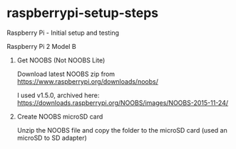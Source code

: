 # raspberrypi-setup-steps
Raspberry Pi  - Initial setup and testing


Raspberry Pi 2 Model B

1. Get NOOBS (Not NOOBS Lite)
   
   Download latest NOOBS zip from https://www.raspberrypi.org/downloads/noobs/
   
   I used v1.5.0, archived here: https://downloads.raspberrypi.org/NOOBS/images/NOOBS-2015-11-24/

2. Create NOOBS microSD card
   
   Unzip the NOOBS file and copy the folder to the microSD card (used an microSD to SD adapter) 
   
   

